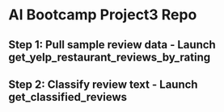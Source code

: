 # AI Bootcamp Project3 Repo
## Step 1: Pull sample review data - Launch get_yelp_restaurant_reviews_by_rating
## Step 2: Classify review text - Launch get_classified_reviews

